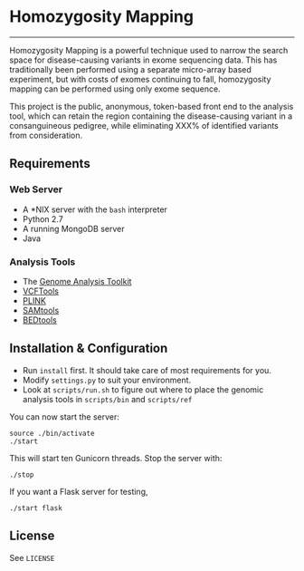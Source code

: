 # Homozygosity Mapping

---

Homozygosity Mapping is a powerful technique used to narrow the search space for disease-causing variants in exome sequencing data. This has traditionally been performed using a separate micro-array based experiment, but with costs of exomes continuing to fall, homozygosity mapping can be performed using only exome sequence.

This project is the public, anonymous, token-based front end to the analysis tool, which can retain the region containing the disease-causing variant in a consanguineous pedigree, while eliminating XXX% of identified variants from consideration.

## Requirements

### Web Server

* A *NIX server with the `bash` interpreter
* Python 2.7
* A running MongoDB server
* Java

### Analysis Tools

* The [Genome Analysis Toolkit](http://www.broadinstitute.org/gatk/)
* [VCFTools](http://vcftools.sourceforge.net/)
* [PLINK](http://pngu.mgh.harvard.edu/~purcell/plink/)
* [SAMtools](http://samtools.sourceforge.net/)
* [BEDtools](http://bedtools.readthedocs.org/en/latest/)


## Installation & Configuration

* Run `install` first. It should take care of most requirements for you.
* Modify `settings.py` to suit your environment.
* Look at `scripts/run.sh` to figure out where to place the genomic analysis tools in `scripts/bin` and `scripts/ref`

You can now start the server:

	source ./bin/activate	
	./start

This will start ten Gunicorn threads. Stop the server with:

	./stop

If you want a Flask server for testing,

	./start flask

## License

See `LICENSE`